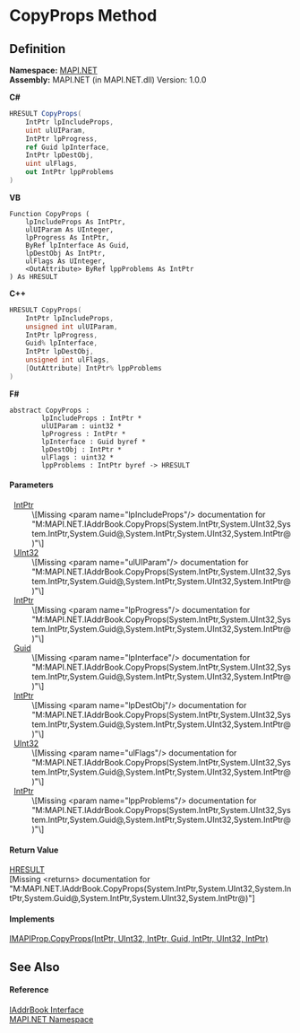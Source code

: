 # CopyProps Method




## Definition
**Namespace:** <a href="5bef4637-66f8-16d4-e5f4-4d0da57a1538.md">MAPI.NET</a>  
**Assembly:** MAPI.NET (in MAPI.NET.dll) Version: 1.0.0

**C#**
``` C#
HRESULT CopyProps(
	IntPtr lpIncludeProps,
	uint ulUIParam,
	IntPtr lpProgress,
	ref Guid lpInterface,
	IntPtr lpDestObj,
	uint ulFlags,
	out IntPtr lppProblems
)
```
**VB**
``` VB
Function CopyProps ( 
	lpIncludeProps As IntPtr,
	ulUIParam As UInteger,
	lpProgress As IntPtr,
	ByRef lpInterface As Guid,
	lpDestObj As IntPtr,
	ulFlags As UInteger,
	<OutAttribute> ByRef lppProblems As IntPtr
) As HRESULT
```
**C++**
``` C++
HRESULT CopyProps(
	IntPtr lpIncludeProps, 
	unsigned int ulUIParam, 
	IntPtr lpProgress, 
	Guid% lpInterface, 
	IntPtr lpDestObj, 
	unsigned int ulFlags, 
	[OutAttribute] IntPtr% lppProblems
)
```
**F#**
``` F#
abstract CopyProps : 
        lpIncludeProps : IntPtr * 
        ulUIParam : uint32 * 
        lpProgress : IntPtr * 
        lpInterface : Guid byref * 
        lpDestObj : IntPtr * 
        ulFlags : uint32 * 
        lppProblems : IntPtr byref -> HRESULT 
```



#### Parameters
<dl><dt>  <a href="https://learn.microsoft.com/dotnet/api/system.intptr" target="_blank" rel="noopener noreferrer">IntPtr</a></dt><dd>\[Missing &lt;param name="lpIncludeProps"/&gt; documentation for "M:MAPI.NET.IAddrBook.CopyProps(System.IntPtr,System.UInt32,System.IntPtr,System.Guid@,System.IntPtr,System.UInt32,System.IntPtr@)"\]</dd><dt>  <a href="https://learn.microsoft.com/dotnet/api/system.uint32" target="_blank" rel="noopener noreferrer">UInt32</a></dt><dd>\[Missing &lt;param name="ulUIParam"/&gt; documentation for "M:MAPI.NET.IAddrBook.CopyProps(System.IntPtr,System.UInt32,System.IntPtr,System.Guid@,System.IntPtr,System.UInt32,System.IntPtr@)"\]</dd><dt>  <a href="https://learn.microsoft.com/dotnet/api/system.intptr" target="_blank" rel="noopener noreferrer">IntPtr</a></dt><dd>\[Missing &lt;param name="lpProgress"/&gt; documentation for "M:MAPI.NET.IAddrBook.CopyProps(System.IntPtr,System.UInt32,System.IntPtr,System.Guid@,System.IntPtr,System.UInt32,System.IntPtr@)"\]</dd><dt>  <a href="https://learn.microsoft.com/dotnet/api/system.guid" target="_blank" rel="noopener noreferrer">Guid</a></dt><dd>\[Missing &lt;param name="lpInterface"/&gt; documentation for "M:MAPI.NET.IAddrBook.CopyProps(System.IntPtr,System.UInt32,System.IntPtr,System.Guid@,System.IntPtr,System.UInt32,System.IntPtr@)"\]</dd><dt>  <a href="https://learn.microsoft.com/dotnet/api/system.intptr" target="_blank" rel="noopener noreferrer">IntPtr</a></dt><dd>\[Missing &lt;param name="lpDestObj"/&gt; documentation for "M:MAPI.NET.IAddrBook.CopyProps(System.IntPtr,System.UInt32,System.IntPtr,System.Guid@,System.IntPtr,System.UInt32,System.IntPtr@)"\]</dd><dt>  <a href="https://learn.microsoft.com/dotnet/api/system.uint32" target="_blank" rel="noopener noreferrer">UInt32</a></dt><dd>\[Missing &lt;param name="ulFlags"/&gt; documentation for "M:MAPI.NET.IAddrBook.CopyProps(System.IntPtr,System.UInt32,System.IntPtr,System.Guid@,System.IntPtr,System.UInt32,System.IntPtr@)"\]</dd><dt>  <a href="https://learn.microsoft.com/dotnet/api/system.intptr" target="_blank" rel="noopener noreferrer">IntPtr</a></dt><dd>\[Missing &lt;param name="lppProblems"/&gt; documentation for "M:MAPI.NET.IAddrBook.CopyProps(System.IntPtr,System.UInt32,System.IntPtr,System.Guid@,System.IntPtr,System.UInt32,System.IntPtr@)"\]</dd></dl>

#### Return Value
<a href="50596607-a328-ef10-6ea9-0448fbb7d197.md">HRESULT</a>  
\[Missing &lt;returns&gt; documentation for "M:MAPI.NET.IAddrBook.CopyProps(System.IntPtr,System.UInt32,System.IntPtr,System.Guid@,System.IntPtr,System.UInt32,System.IntPtr@)"\]

#### Implements
<a href="ee81fc2f-a117-6a66-c47d-05642d1e885b.md">IMAPIProp.CopyProps(IntPtr, UInt32, IntPtr, Guid, IntPtr, UInt32, IntPtr)</a>  


## See Also


#### Reference
<a href="3e0ae0ab-2ec1-3cb4-6c4f-5d6faee00a6e.md">IAddrBook Interface</a>  
<a href="5bef4637-66f8-16d4-e5f4-4d0da57a1538.md">MAPI.NET Namespace</a>  
